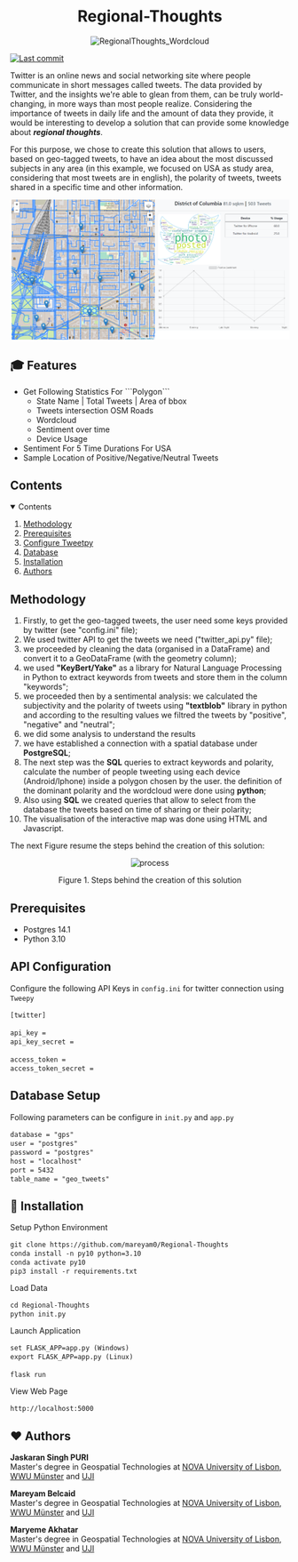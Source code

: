 <h1 align="center"><b>Regional-Thoughts</b></h1>


<p align="center">
<img width="300" alt="RegionalThoughts_Wordcloud" src="https://user-images.githubusercontent.com/99036510/155221764-59abc221-d588-4ceb-820b-0ce8e20b93a1.png">
</p>

<p>
    <a href="https://github.com/mareyam0/Regional-Thoughts/commits/master">
        <img alt="Last commit" src="https://img.shields.io/github/last-commit/deepset-ai/haystack">
    </a>
</p>

Twitter is an online news and social networking site where people communicate in short messages called tweets. The data provided by Twitter, and the insights we're able to glean from them, can be truly world-changing, in more ways than most people realize.
Considering the importance of tweets in daily life and the amount of data they provide, it would be interesting to develop a solution that can provide some knowledge about ***regional thoughts***.

For this purpose, we chose to create this solution that allows to users, based on geo-tagged tweets, to have an idea about the most discussed subjects in any area (in this example, we focused on USA as study area, considering that most tweets are in english), the polarity of tweets, tweets shared in a specific time and other information.

<p align="center">
<img alt="Product Page" src="https://github.com/mareyam0/Regional-Thoughts/blob/main/static/images/product.PNG">
</p>

## :mortar_board: Features

<ul>
  <li>Get Following Statistics For ```Polygon```
  <ul>
    <li> State Name | Total Tweets | Area of bbox
    <li> Tweets intersection OSM Roads
    <li> Wordcloud
    <li> Sentiment over time
    <li> Device Usage
  </ul>
  <li>Sentiment For 5 Time Durations For USA
  <li>Sample Location of Positive/Negative/Neutral Tweets
</ul>

<!-- CONTENTS -->
<h2 id = "contents">Contents</h2>

<details open = "open">
  <summary>Contents</summary>
  <ol>
    <li><a href = "#methodology">Methodology</a></li>
    <li><a href = "#pre">Prerequisites</a></li>
    <li><a href = "#tweet">Configure Tweetpy</a></li>
    <li><a href = "#db">Database</a></li>
    <li><a href = "#init">Installation</a></li>
    <li><a href = "#authors">Authors</a></li>
  </ol>
</details>

<h2 id = "methodology">Methodology</h2>

1. Firstly, to get the geo-tagged tweets, the user need some keys provided by twitter (see "config.ini" file);
2. We used twitter API to get the tweets we need ("twitter_api.py" file);
3. we proceeded by cleaning the data (organised in a DataFrame) and convert it to a GeoDataFrame (with the geometry column);
4. we used **"KeyBert/Yake"** as a library for Natural Language Processing in Python to extract keywords from tweets and store them in the column "keywords";
5. we proceeded then by a sentimental analysis: we calculated the subjectivity and the polarity of tweets using **"textblob"** library in python and according to the resulting values we filtred the tweets by "positive", "negative" and "neutral";
6. we did some analysis to understand the results
7. we have established a connection with a spatial database under **PostgreSQL**;
8. The next step was the **SQL** queries to extract keywords and polarity, calculate the number of people tweeting using each device (Android/Iphone) inside a polygon chosen by the user. the definition of the dominant polarity and the wordcloud were done using **python**;
9. Also using **SQL** we created queries that allow to select from the database the tweets based on time of sharing or their polarity;
10. The visualisation of the interactive map was done using HTML and Javascript.

The next Figure resume the steps behind the creation of this solution:

<p align="center"> 
<img width="500" alt="process" src="https://user-images.githubusercontent.com/99036510/155242766-f775f514-3bbb-4c84-87de-14d0447961de.png" >
</p>

<p align="center">Figure 1. Steps behind the creation of this solution</p>

<h2 id = "pre">Prerequisites</h2>
<ul>
<li>Postgres 14.1
<li>Python 3.10
</ul>

<h2 id = "tweet">API Configuration</h2>

Configure the following API Keys in ```config.ini``` for twitter connection using ```Tweepy```

```
[twitter]

api_key = 
api_key_secret = 

access_token = 
access_token_secret = 
```


<h2 id = "db">Database Setup</h2>

Following parameters can be configure in ```init.py``` and ```app.py```
```
database = "gps"
user = "postgres"
password = "postgres"
host = "localhost"
port = 5432
table_name = "geo_tweets"
```

## :floppy_disk: Installation

Setup Python Environment
```
git clone https://github.com/mareyam0/Regional-Thoughts
conda install -n py10 python=3.10
conda activate py10
pip3 install -r requirements.txt
```

Load Data
```
cd Regional-Thoughts
python init.py
```

Launch Application
```
set FLASK_APP=app.py (Windows)
export FLASK_APP=app.py (Linux)

flask run
```

View Web Page
```
http://localhost:5000
```

## :heart: Authors

<b>Jaskaran Singh PURI</b><br>
Master's degree in Geospatial Technologies at <a href ="https://www.novaims.unl.pt/" target = "_blank">NOVA University of Lisbon</a>, <a href ="https://www.uni-muenster.de/en/" target = "_blank">WWU Münster</a> and <a href ="https://www.uji.es/" target = "_blank">UJI</a><br>
</p>
<b>Mareyam Belcaid</b><br>
Master's degree in Geospatial Technologies at <a href ="https://www.novaims.unl.pt/" target = "_blank">NOVA University of Lisbon</a>, <a href ="https://www.uni-muenster.de/en/" target = "_blank">WWU Münster</a> and <a href ="https://www.uji.es/" target = "_blank">UJI</a><br>
</p>
<b>Maryeme Akhatar</b><br>
Master's degree in Geospatial Technologies at <a href ="https://www.novaims.unl.pt/" target = "_blank">NOVA University of Lisbon</a>, <a href ="https://www.uni-muenster.de/en/" target = "_blank">WWU Münster</a> and <a href ="https://www.uji.es/" target = "_blank">UJI</a><br>
</p>


